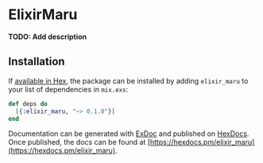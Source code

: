 # ElixirMaru

**TODO: Add description**

## Installation

If [available in Hex](https://hex.pm/docs/publish), the package can be installed
by adding `elixir_maru` to your list of dependencies in `mix.exs`:

```elixir
def deps do
  [{:elixir_maru, "~> 0.1.0"}]
end
```

Documentation can be generated with [ExDoc](https://github.com/elixir-lang/ex_doc)
and published on [HexDocs](https://hexdocs.pm). Once published, the docs can
be found at [https://hexdocs.pm/elixir_maru](https://hexdocs.pm/elixir_maru).


